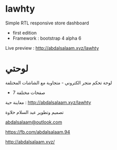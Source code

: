 # lawhty
Simple RTL responsive store dashboard
 * first edition
 * Framework : bootstrap 4 alpha 6
 
Live preview : http://abdalsalaam.xyz/lawhty


# لوحتي
لوحة تحكم متجر الكتروني - متجاوبة مع الشاشات المختلفة
* 7 صفحات مختلفة



معاينة حية : http://abdalsalaam.xyz/lawhty


تصميم وتطوير عبد السلام حلاوة

abdalsalaam@outlook.com

https://fb.com/abdalsalaam.94

http://abdalsalaam.xyz/